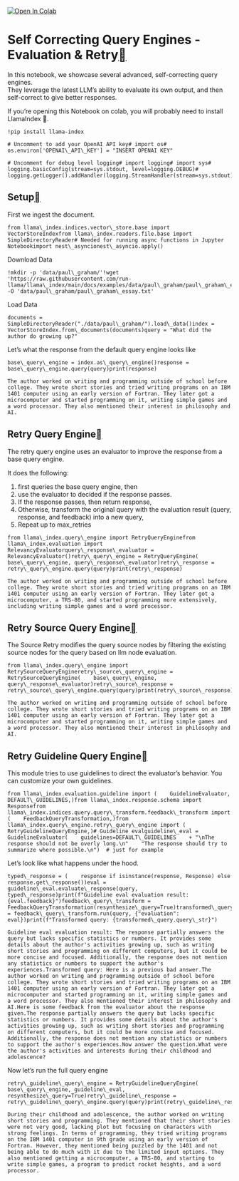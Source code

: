 [![Open In Colab](https://colab.research.google.com/assets/colab-badge.svg)](https://colab.research.google.com/github/jerryjliu/llama_index/blob/main/docs/examples/evaluation/RetryQuery.ipynb)

Self Correcting Query Engines - Evaluation & Retry[](#self-correcting-query-engines-evaluation-retry "Permalink to this heading")
==================================================================================================================================

In this notebook, we showcase several advanced, self-correcting query engines.  
They leverage the latest LLM’s ability to evaluate its own output, and then self-correct to give better responses.

If you’re opening this Notebook on colab, you will probably need to install LlamaIndex 🦙.


```
!pip install llama-index
```

```
# Uncomment to add your OpenAI API key# import os# os.environ['OPENAI\_API\_KEY'] = "INSERT OPENAI KEY"
```

```
# Uncomment for debug level logging# import logging# import sys# logging.basicConfig(stream=sys.stdout, level=logging.DEBUG)# logging.getLogger().addHandler(logging.StreamHandler(stream=sys.stdout))
```
Setup[](#setup "Permalink to this heading")
--------------------------------------------

First we ingest the document.


```
from llama\_index.indices.vector\_store.base import VectorStoreIndexfrom llama\_index.readers.file.base import SimpleDirectoryReader# Needed for running async functions in Jupyter Notebookimport nest\_asyncionest\_asyncio.apply()
```
Download Data


```
!mkdir -p 'data/paul\_graham/'!wget 'https://raw.githubusercontent.com/run-llama/llama\_index/main/docs/examples/data/paul\_graham/paul\_graham\_essay.txt' -O 'data/paul\_graham/paul\_graham\_essay.txt'
```
Load Data


```
documents = SimpleDirectoryReader("./data/paul\_graham/").load\_data()index = VectorStoreIndex.from\_documents(documents)query = "What did the author do growing up?"
```
Let’s what the response from the default query engine looks like


```
base\_query\_engine = index.as\_query\_engine()response = base\_query\_engine.query(query)print(response)
```

```
The author worked on writing and programming outside of school before college. They wrote short stories and tried writing programs on an IBM 1401 computer using an early version of Fortran. They later got a microcomputer and started programming on it, writing simple games and a word processor. They also mentioned their interest in philosophy and AI.
```
Retry Query Engine[](#retry-query-engine "Permalink to this heading")
----------------------------------------------------------------------

The retry query engine uses an evaluator to improve the response from a base query engine.

It does the following:

1. first queries the base query engine, then
2. use the evaluator to decided if the response passes.
3. If the response passes, then return response,
4. Otherwise, transform the original query with the evaluation result (query, response, and feedback) into a new query,
5. Repeat up to max\_retries


```
from llama\_index.query\_engine import RetryQueryEnginefrom llama\_index.evaluation import RelevancyEvaluatorquery\_response\_evaluator = RelevancyEvaluator()retry\_query\_engine = RetryQueryEngine(    base\_query\_engine, query\_response\_evaluator)retry\_response = retry\_query\_engine.query(query)print(retry\_response)
```

```
The author worked on writing and programming outside of school before college. They wrote short stories and tried writing programs on an IBM 1401 computer using an early version of Fortran. They later got a microcomputer, a TRS-80, and started programming more extensively, including writing simple games and a word processor.
```
Retry Source Query Engine[](#retry-source-query-engine "Permalink to this heading")
------------------------------------------------------------------------------------

The Source Retry modifies the query source nodes by filtering the existing source nodes for the query based on llm node evaluation.


```
from llama\_index.query\_engine import RetrySourceQueryEngineretry\_source\_query\_engine = RetrySourceQueryEngine(    base\_query\_engine, query\_response\_evaluator)retry\_source\_response = retry\_source\_query\_engine.query(query)print(retry\_source\_response)
```

```
The author worked on writing and programming outside of school before college. They wrote short stories and tried writing programs on an IBM 1401 computer using an early version of Fortran. They later got a microcomputer and started programming on it, writing simple games and a word processor. They also mentioned their interest in philosophy and AI.
```
Retry Guideline Query Engine[](#retry-guideline-query-engine "Permalink to this heading")
------------------------------------------------------------------------------------------

This module tries to use guidelines to direct the evaluator’s behavior. You can customize your own guidelines.


```
from llama\_index.evaluation.guideline import (    GuidelineEvaluator,    DEFAULT\_GUIDELINES,)from llama\_index.response.schema import Responsefrom llama\_index.indices.query.query\_transform.feedback\_transform import (    FeedbackQueryTransformation,)from llama\_index.query\_engine.retry\_query\_engine import (    RetryGuidelineQueryEngine,)# Guideline evalguideline\_eval = GuidelineEvaluator(    guidelines=DEFAULT\_GUIDELINES    + "\nThe response should not be overly long.\n"    "The response should try to summarize where possible.\n")  # just for example
```
Let’s look like what happens under the hood.


```
typed\_response = (    response if isinstance(response, Response) else response.get\_response())eval = guideline\_eval.evaluate\_response(query, typed\_response)print(f"Guideline eval evaluation result: {eval.feedback}")feedback\_query\_transform = FeedbackQueryTransformation(resynthesize\_query=True)transformed\_query = feedback\_query\_transform.run(query, {"evaluation": eval})print(f"Transformed query: {transformed\_query.query\_str}")
```

```
Guideline eval evaluation result: The response partially answers the query but lacks specific statistics or numbers. It provides some details about the author's activities growing up, such as writing short stories and programming on different computers, but it could be more concise and focused. Additionally, the response does not mention any statistics or numbers to support the author's experiences.Transformed query: Here is a previous bad answer.The author worked on writing and programming outside of school before college. They wrote short stories and tried writing programs on an IBM 1401 computer using an early version of Fortran. They later got a microcomputer and started programming on it, writing simple games and a word processor. They also mentioned their interest in philosophy and AI.Here is some feedback from the evaluator about the response given.The response partially answers the query but lacks specific statistics or numbers. It provides some details about the author's activities growing up, such as writing short stories and programming on different computers, but it could be more concise and focused. Additionally, the response does not mention any statistics or numbers to support the author's experiences.Now answer the question.What were the author's activities and interests during their childhood and adolescence?
```
Now let’s run the full query engine


```
retry\_guideline\_query\_engine = RetryGuidelineQueryEngine(    base\_query\_engine, guideline\_eval, resynthesize\_query=True)retry\_guideline\_response = retry\_guideline\_query\_engine.query(query)print(retry\_guideline\_response)
```

```
During their childhood and adolescence, the author worked on writing short stories and programming. They mentioned that their short stories were not very good, lacking plot but focusing on characters with strong feelings. In terms of programming, they tried writing programs on the IBM 1401 computer in 9th grade using an early version of Fortran. However, they mentioned being puzzled by the 1401 and not being able to do much with it due to the limited input options. They also mentioned getting a microcomputer, a TRS-80, and starting to write simple games, a program to predict rocket heights, and a word processor.
```

